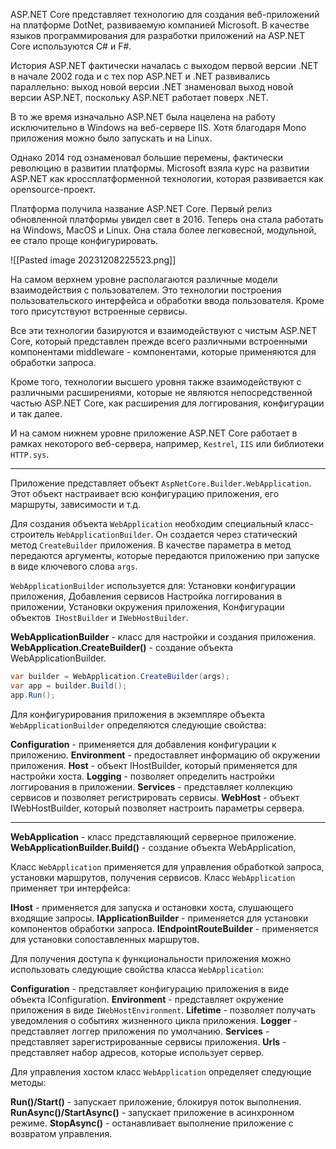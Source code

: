 ASP.NET Core представляет технологию для создания веб-приложений на платформе DotNet, развиваемую компанией Microsoft. В качестве языков программирования для разработки приложений на ASP.NET Core используются C# и F#.

История ASP.NET фактически началась с выходом первой версии .NET в начале 2002 года и с тех пор ASP.NET и .NET развивались параллельно: выход новой версии .NET знаменовал выход новой версии ASP.NET, поскольку ASP.NET работает поверх .NET.

В то же время изначально ASP.NET была нацелена на работу исключительно в Windows на веб-сервере IIS. Хотя благодаря Mono приложения можно было запускать и на Linux.

Однако 2014 год ознаменовал большие перемены, фактически революцию в развитии платформы. Microsoft взяла курс на развитии ASP.NET как кроссплатформенной технологии, которая развивается как opensource-проект. 

Платформа получила название ASP.NET Core. Первый релиз обновленной платформы увидел свет в 2016. Теперь она стала работать на Windows, MacOS и Linux. Она стала более легковесной, модульной, ее стало проще конфигурировать.

![[Pasted image 20231208225523.png]]

На самом верхнем уровне располагаются различные модели взаимодействия с пользователем. Это технологии построения пользовательского интерфейса и обработки ввода пользователя. Кроме того присутствуют встроенные сервисы.

Все эти технологии базируются и взаимодействуют с чистым ASP.NET Core, который представлен прежде всего различными встроенными компонентами middleware - компонентами, которые применяются для обработки запроса.

Кроме того, технологии высшего уровня также взаимодействуют с различными расширениями, которые не являются непосредственной частью ASP.NET Core, как расширения для логгирования, конфигурации и так далее.

И на самом нижнем уровне приложение ASP.NET Core работает в рамках некоторого веб-сервера, например, `Kestrel`, `IIS` или библиотеки` HTTP.sys`.

---

Приложение представляет объект `AspNetCore.Builder.WebApplication`. Этот объект настраивает всю конфигурацию приложения, его маршруты, зависимости и т.д.

Для создания объекта `WebApplication` необходим специальный класс-строитель `WebApplicationBuilder`. Он создается через статический метод `CreateBuilder` приложения. В качестве параметра в метод передаются аргументы, которые передаются приложению при запуске в виде ключевого слова `args`.

`WebApplicationBuilder` используется для: Установки конфигурации приложения,
Добавления сервисов Настройка логгирования в приложении, Установки окружения приложения, Конфигурации объектов` IHostBuilder` и `IWebHostBuilder`.

**WebApplicationBuilder** - класс для настройки и создания приложения.
**WebApplication.CreateBuilder()** - создание объекта WebApplicationBuilder.

```c# 
var builder = WebApplication.CreateBuilder(args);
var app = builder.Build();
app.Run();
```

Для конфигурирования приложения в экземпляре объекта `WebApplicationBuilder` определяются следующие свойства:

**Configuration** - применяется для добавления конфигурации к приложению.
**Environment** - предоставляет информацию об окружении приложения.
**Host** - объект IHostBuilder, который применяется для настройки хоста.
**Logging** - позволяет определить настройки логгирования в приложении.
**Services** - представляет коллекцию сервисов и позволяет регистрировать сервисы.
**WebHost** - объект IWebHostBuilder, который позволяет настроить параметры сервера.

---

**WebApplication** - класс представляющий серверное приложение.
**WebApplicationBuilder.Build()** - создание объекта WebApplication,

Класс `WebApplication` применяется для управления обработкой запроса, установки маршрутов, получения сервисов. Класс `WebApplication` применяет три интерфейса:

**IHost** - применяется для запуска и остановки хоста, слушающего входящие запросы.
**IApplicationBuilder** - применяется для установки компонентов обработки запроса.
**IEndpointRouteBuilder** - применяется для установки сопоставленных маршрутов.

Для получения доступа к функциональности приложения можно использовать следующие свойства класса `WebApplication`:

**Configuration** - представляет конфигурацию приложения в виде объекта IConfiguration.
**Environment** - представляет окружение приложения в виде `IWebHostEnvironment`.
**Lifetime** - позволяет получать уведомления о событиях жизненного цикла приложения.
**Logger** - представляет логгер приложения по умолчанию.
**Services** - представляет зарегистрированные сервисы приложения.
**Urls** - представляет набор адресов, которые использует сервер.

Для управления хостом класс `WebApplication` определяет следующие методы:

**Run()/Start()** - запускает приложение, блокируя поток выполнения.
**RunAsync()/StartAsync()** - запускает приложение в асинхронном режиме.
**StopAsync()** - останавливает выполнение приложение с возвратом управления.